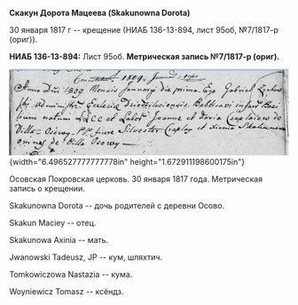 **Скакун Дорота Мацеева (Skakunowna Dorota)**

30 января 1817 г -- крещение (НИАБ 136-13-894, лист 95об, №7/1817-р
(ориг)).

**НИАБ 136-13-894:** Лист 95об. **Метрическая запись №7/1817-р (ориг).**

![](./media/5f3931777fe122b2ca82c57313095ec0bd2711cd.png){width="6.496527777777778in"
height="1.672911198600175in"}

Осовская Покровская церковь. 30 января 1817 года. Метрическая запись о
крещении.

Skakunowna Dorota -- дочь родителей с деревни Осовo.

Skakun Maciey -- отец.

Skakunowa Axinia -- мать.

Jwanowski Tadeusz, JP -- кум, шляхтич.

Tomkowiczowa Nastazia -- кума.

Woyniewicz Tomasz -- ксёндз.
